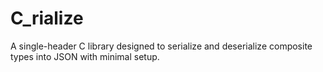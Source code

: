 # C_rialize
A single-header C library designed to serialize and deserialize composite types into JSON with minimal setup.
